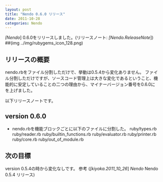 ```yaml
---
layout: post
title: "Nendo 0.6.0 リリース"
date: 2011-10-28
categories: Nendo
---
```

*[Nendo*] 0.6.0をリリースしました。(リリースノート: *[Nendo.ReleaseNote*])
##(img ../img/rubygems_icon_128.png)
## リリースの概要
nendo.rbをファイル分割しただけで、挙動は0.5.4から変化ありません。
ファイル分割しただけですが、ソースコード管理上は大きな変化であるということ、機能的に安定していることの二つの理由から、マイナーバージョン番号を0.6.0にを上げました。

以下リリースノートです。
## version 0.6.0
- nendo.rbを機能ブロックごとに以下のファイルに分割した。
  ruby/types.rb
  ruby/reader.rb
  ruby/builtin_functions.rb
  ruby/evaluator.rb
  ruby/printer.rb
  ruby/core.rb
  ruby/out_of_module.rb

## 次の目標
version 0.5.4の時から変化なしです。
参考 (*[kiyoka.2011_10_26*] *Nendo* Nendo 0.5.4 リリース)
